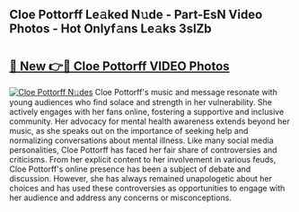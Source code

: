 ## Cloe Pottorff Le𝚊ked N𝚞de - Part-EsN Video Photos - Hot Onlyf𝚊ns Le𝚊ks 3slZb

# <h2><a href="http://ac4508.deff.icu/?id=Cloe+Pottorff">🔗 New 👉🔴 Cloe Pottorff VIDEO Photos</a></h2>

[![Cloe Pottorff N𝚞des](https://i.imgur.com/rIISA9y.gif)](http://ac4508.deff.icu/?id=Cloe+Pottorff)
Cloe Pottorff's music and message resonate with young audiences who find solace and strength in her vulnerability. She actively engages with her fans online, fostering a supportive and inclusive community. Her advocacy for mental health awareness extends beyond her music, as she speaks out on the importance of seeking help and normalizing conversations about mental illness. Like many social media personalities, Cloe Pottorff has faced her fair share of controversies and criticisms. From her explicit content to her involvement in various feuds, Cloe Pottorff's online presence has been a subject of debate and discussion. However, she has always remained unapologetic about her choices and has used these controversies as opportunities to engage with her audience and address any concerns or misconceptions.
